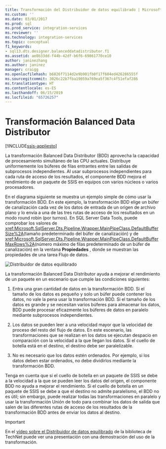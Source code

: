```yaml
---
title: Transformación del Distribuidor de datos equilibrado | Microsoft Docs
ms.custom: ''
ms.date: 03/01/2017
ms.prod: sql
ms.prod_service: integration-services
ms.reviewer: ''
ms.technology: integration-services
ms.topic: conceptual
f1_keywords:
- sql13.dts.designer.balanceddatadistributor.f1
ms.assetid: ae0b33dd-f44b-42df-b6f6-69861770ce10
author: janinezhang
ms.author: janinez
manager: craigg
ms.openlocfilehash: b6826f7114d2e9b901fb0f17f604ed426286555f
ms.sourcegitcommit: 3026c22b7fba19059a769ea5f367c4f51efaf286
ms.translationtype: HT
ms.contentlocale: es-ES
ms.lasthandoff: 06/15/2019
ms.locfileid: "65726257"
---
```

# <a name="balanced-data-distributor-transformation"></a>Transformación Balanced Data Distributor

[!INCLUDE[ssis-appliesto](../../../includes/ssis-appliesto-ssvrpluslinux-asdb-asdw-xxx.md)]


  La transformación Balanced Data Distributor (BDD) aprovecha la capacidad de procesamiento simultáneo de las CPU actuales. Distribuye uniformemente los búferes de filas entrantes entre las salidas de subprocesos independientes. Al usar subprocesos independientes para cada ruta de acceso de los resultados, el componente BDD mejora el rendimiento de un paquete de SSIS en equipos con varios núcleos o varios procesadores.  
  
 En el diagrama siguiente se muestra un ejemplo simple de cómo usar la transformación BDD. En este ejemplo, la transformación BDD elige un búfer de canalización cada vez de los datos de entrada de un origen de archivo plano y lo envía a una de las tres rutas de acceso de los resultados en un modo round robin (por turnos). En SQL Server Data Tools, puede comprobar los valores de <xref:Microsoft.SqlServer.Dts.Pipeline.Wrapper.MainPipeClass.DefaultBufferSize%2A>(tamaño predeterminado del búfer de canalización) y de <xref:Microsoft.SqlServer.Dts.Pipeline.Wrapper.MainPipeClass.DefaultBufferMaxRows%2A>(número máximo de filas predeterminado de un búfer de canalización) en la ventana **Propiedades** , donde se muestran las propiedades de una tarea Flujo de datos.  
  
 ![Distribuidor de datos equilibrado](../../../integration-services/data-flow/transformations/media/balanceddatadistributor.JPG "Distribuidor de datos equilibrado")  
  
 La transformación Balanced Data Distributor ayuda a mejorar el rendimiento de un paquete en un escenario que cumple las condiciones siguientes:  
  
1.  Entra una gran cantidad de datos en la transformación BDD. Si el tamaño de los datos es pequeño y solo un búfer puede contener los datos, no vale la pena usar la transformación BDD. Si el tamaño de los datos es grande y se necesitan varios búferes para almacenar los datos, BDD puede procesar eficazmente los búferes de datos en paralelo mediante subprocesos independientes.  
  
2.  Los datos se pueden leer a una velocidad mayor que la velocidad de proceso del resto del flujo de datos. En este escenario, las transformaciones que se realizan en los datos se ejecutan despacio en comparación con la velocidad a la que llegan los datos. Si el cuello de botella está en el destino, el destino debe ser paralelizable.  
  
3.  No es necesario que los datos estén ordenados. Por ejemplo, si los datos deben estar ordenados, no debe dividirlos mediante la transformación BDD.  
  
 Tenga en cuenta que si el cuello de botella en un paquete de SSIS se debe a la velocidad a la que se pueden leer los datos del origen, el componente BDD no ayuda a mejorar el rendimiento. Si el cuello de botella en un paquete de SSIS se debe a que el destino no admite paralelismo, el BDD no es útil; sin embargo, puede realizar todas las transformaciones en paralelo y usar la transformación Unión de todo para combinar los datos de salida que salen de las diferentes rutas de acceso de los resultados de la transformación BDD antes de enviar los datos al destino.  
  
> [!IMPORTANT]  
>  En el [vídeo sobre el Distribuidor de datos equilibrado](https://go.microsoft.com/fwlink/?LinkID=226278) de la biblioteca de TechNet puede ver una presentación con una demostración del uso de la transformación.  
  
  
